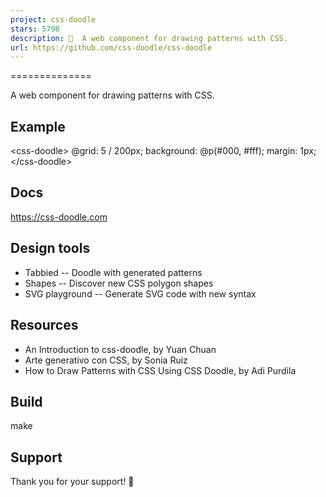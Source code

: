 ```yaml
---
project: css-doodle
stars: 5798
description: 🎨  A web component for drawing patterns with CSS.
url: https://github.com/css-doodle/css-doodle
---
```


<css-doodle />
==============

A web component for drawing patterns with CSS.

Example
-------

<css\-doodle\>
  @grid: 5 / 200px;
  background: @p(#000, #fff);
  margin: 1px;
</css\-doodle\>

Docs
----

https://css-doodle.com

Design tools
------------

-   Tabbied -- Doodle with generated patterns
-   Shapes -- Discover new CSS polygon shapes
-   SVG playground -- Generate SVG code with new syntax

Resources
---------

-   An Introduction to css-doodle, by Yuan Chuan
-   Arte generativo con CSS, by Sonia Ruiz
-   How to Draw Patterns with CSS Using CSS Doodle, by Adi Purdila

Build
-----

make

Support
-------

Thank you for your support! 🙏
